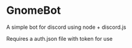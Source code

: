 # GnomeBot
A simple bot for discord using node + discord.js

Requires a auth.json file with token for use
